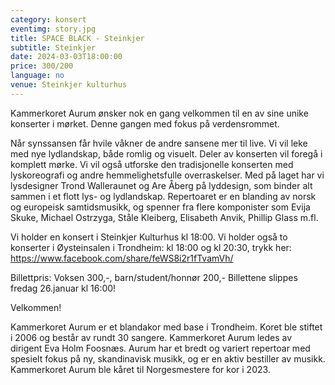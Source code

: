 ```yaml
---
category: konsert
eventimg: story.jpg
title: SPACE BLACK - Steinkjer
subtitle: Steinkjer
date: 2024-03-03T18:00:00
price: 300/200
language: no
venue: Steinkjer kulturhus
---
```

Kammerkoret Aurum ønsker nok en gang velkommen til en av sine unike konserter i mørket. Denne gangen med fokus på verdensrommet.

Når synssansen får hvile våkner de andre sansene mer til live. Vi vil leke med nye lydlandskap, både romlig og visuelt. Deler av konserten vil foregå i komplett mørke. Vi vil også utforske den tradisjonelle konserten med lyskoreografi og andre hemmelighetsfulle overraskelser. Med på laget har vi lysdesigner Trond Walleraunet og Are Åberg på lyddesign, som binder alt sammen i et flott lys- og lydlandskap. Repertoaret er en blanding av norsk og europeisk samtidsmusikk, og spenner fra flere komponister som Evija Skuke, Michael Ostrzyga, Ståle Kleiberg, Elisabeth Anvik, Phillip Glass m.fl.

Vi holder en konsert i Steinkjer Kulturhus kl 18:00.
Vi holder også to konserter i Øysteinsalen i Trondheim: kl 18:00 og kl 20:30, trykk her: https://www.facebook.com/share/feWS8i2r1fTvamVh/

Billettpris: Voksen 300,-, barn/student/honnør 200,-
Billettene slippes fredag 26.januar kl 16:00!

Velkommen!

Kammerkoret Aurum er et blandakor med base i Trondheim. Koret ble stiftet i 2006 og består av rundt 30 sangere. Kammerkoret Aurum ledes av dirigent Eva Holm Foosnæs. Aurum har et bredt og variert repertoar med spesielt fokus på ny, skandinavisk musikk, og er en aktiv bestiller av musikk. Kammerkoret Aurum ble kåret til Norgesmestere for kor i 2023.

